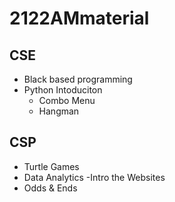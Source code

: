 # 2122AMmaterial
## CSE
 - Black based programming 
 - Python Intoduciton 
   - Combo Menu
   - Hangman
## CSP
- Turtle Games
- Data Analytics
-Intro the Websites
- Odds & Ends
